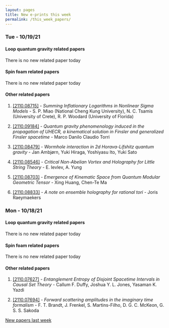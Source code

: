 ```yaml
---
layout: pages
title: New e-prints this week
permalink: /this_week_papers/
---
```




### Tue - 10/19/21

#### Loop quantum gravity related papers

There is no new related paper today 

#### Spin foam related papers

There is no new related paper today 



#### Other related papers

1. [[2110.08715]](https://arxiv.org/abs/2110.08715) - *Summing Inflationary Logarithms in Nonlinear Sigma Models* - S. P. Miao (National Cheng Kung University), N. C. Tsamis (University of Crete), R. P. Woodard (University of Florida)

1. [[2110.09184]](https://arxiv.org/abs/2110.09184) - *Quantum gravity phenomenology induced in the propagation of UHECR, a  kinematical solution in Finsler and generalized Finsler spacetime* - Marco Danilo Claudio Torri

1. [[2110.08479]](https://arxiv.org/abs/2110.08479) - *Wormhole interaction in 2d Horava-Lifshitz quantum gravity* - Jan Ambjørn, Yuki Hiraga, Yoshiyasu Ito, Yuki Sato

1. [[2110.08546]](https://arxiv.org/abs/2110.08546) - *Critical Non-Abelian Vortex and Holography for Little String Theory* - E. Ievlev, A. Yung

1. [[2110.08703]](https://arxiv.org/abs/2110.08703) - *Emergence of Kinematic Space from Quantum Modular Geometric Tensor* - Xing Huang, Chen-Te Ma

1. [[2110.08833]](https://arxiv.org/abs/2110.08833) - *A note on ensemble holography for rational tori* - Joris Raeymaekers



### Mon - 10/18/21

#### Loop quantum gravity related papers

There is no new related paper today 

#### Spin foam related papers

There is no new related paper today 



#### Other related papers

1. [[2110.07627]](https://arxiv.org/abs/2110.07627) - *Entanglement Entropy of Disjoint Spacetime Intervals in Causal Set  Theory* - Callum F. Duffy, Joshua Y. L. Jones, Yasaman K. Yazdi

1. [[2110.07694]](https://arxiv.org/abs/2110.07694) - *Forward scattering amplitudes in the imaginary time formalism* - F. T. Brandt, J. Frenkel, S. Martins-Filho, D. G. C. McKeon, G. S. S. Sakoda






[New papers last week]({{site.url}}/archived/weekly/pre-print/2021/10/18/archived_weekly_papers.html)